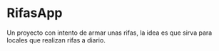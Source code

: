 # RifasApp
Un proyecto con intento de armar unas rifas, la idea es que sirva para locales que realizan rifas a diario.
